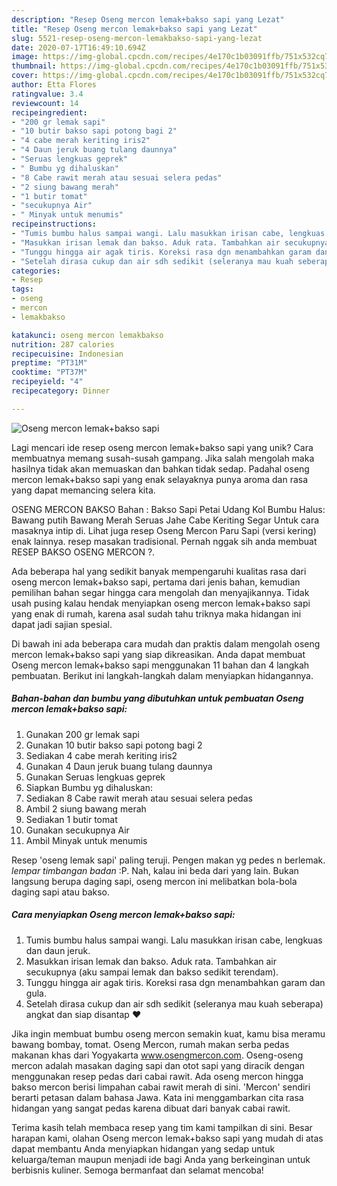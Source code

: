 ```yaml
---
description: "Resep Oseng mercon lemak+bakso sapi yang Lezat"
title: "Resep Oseng mercon lemak+bakso sapi yang Lezat"
slug: 5521-resep-oseng-mercon-lemakbakso-sapi-yang-lezat
date: 2020-07-17T16:49:10.694Z
image: https://img-global.cpcdn.com/recipes/4e170c1b03091ffb/751x532cq70/oseng-mercon-lemakbakso-sapi-foto-resep-utama.jpg
thumbnail: https://img-global.cpcdn.com/recipes/4e170c1b03091ffb/751x532cq70/oseng-mercon-lemakbakso-sapi-foto-resep-utama.jpg
cover: https://img-global.cpcdn.com/recipes/4e170c1b03091ffb/751x532cq70/oseng-mercon-lemakbakso-sapi-foto-resep-utama.jpg
author: Etta Flores
ratingvalue: 3.4
reviewcount: 14
recipeingredient:
- "200 gr lemak sapi"
- "10 butir bakso sapi potong bagi 2"
- "4 cabe merah keriting iris2"
- "4 Daun jeruk buang tulang daunnya"
- "Seruas lengkuas geprek"
- " Bumbu yg dihaluskan"
- "8 Cabe rawit merah atau sesuai selera pedas"
- "2 siung bawang merah"
- "1 butir tomat"
- "secukupnya Air"
- " Minyak untuk menumis"
recipeinstructions:
- "Tumis bumbu halus sampai wangi. Lalu masukkan irisan cabe, lengkuas dan daun jeruk."
- "Masukkan irisan lemak dan bakso. Aduk rata. Tambahkan air secukupnya (aku sampai lemak dan bakso sedikit terendam)."
- "Tunggu hingga air agak tiris. Koreksi rasa dgn menambahkan garam dan gula."
- "Setelah dirasa cukup dan air sdh sedikit (seleranya mau kuah seberapa) angkat dan siap disantap ♥"
categories:
- Resep
tags:
- oseng
- mercon
- lemakbakso

katakunci: oseng mercon lemakbakso 
nutrition: 287 calories
recipecuisine: Indonesian
preptime: "PT31M"
cooktime: "PT37M"
recipeyield: "4"
recipecategory: Dinner

---
```



![Oseng mercon lemak+bakso sapi](https://img-global.cpcdn.com/recipes/4e170c1b03091ffb/751x532cq70/oseng-mercon-lemakbakso-sapi-foto-resep-utama.jpg)

Lagi mencari ide resep oseng mercon lemak+bakso sapi yang unik? Cara membuatnya memang susah-susah gampang. Jika salah mengolah maka hasilnya tidak akan memuaskan dan bahkan tidak sedap. Padahal oseng mercon lemak+bakso sapi yang enak selayaknya punya aroma dan rasa yang dapat memancing selera kita.

OSENG MERCON BAKSO Bahan : Bakso Sapi Petai Udang Kol Bumbu Halus: Bawang putih Bawang Merah Seruas Jahe Cabe Keriting Segar Untuk cara masaknya intip di. Lihat juga resep Oseng Mercon Paru Sapi (versi kering) enak lainnya. resep masakan tradisional. Pernah nggak sih anda membuat RESEP BAKSO OSENG MERCON ?.

Ada beberapa hal yang sedikit banyak mempengaruhi kualitas rasa dari oseng mercon lemak+bakso sapi, pertama dari jenis bahan, kemudian pemilihan bahan segar hingga cara mengolah dan menyajikannya. Tidak usah pusing kalau hendak menyiapkan oseng mercon lemak+bakso sapi yang enak di rumah, karena asal sudah tahu triknya maka hidangan ini dapat jadi sajian spesial.


Di bawah ini ada beberapa cara mudah dan praktis dalam mengolah oseng mercon lemak+bakso sapi yang siap dikreasikan. Anda dapat membuat Oseng mercon lemak+bakso sapi menggunakan 11 bahan dan 4 langkah pembuatan. Berikut ini langkah-langkah dalam menyiapkan hidangannya.

<!--inarticleads1-->

##### Bahan-bahan dan bumbu yang dibutuhkan untuk pembuatan Oseng mercon lemak+bakso sapi:

1. Gunakan 200 gr lemak sapi
1. Gunakan 10 butir bakso sapi potong bagi 2
1. Sediakan 4 cabe merah keriting iris2
1. Gunakan 4 Daun jeruk buang tulang daunnya
1. Gunakan Seruas lengkuas geprek
1. Siapkan  Bumbu yg dihaluskan:
1. Sediakan 8 Cabe rawit merah atau sesuai selera pedas
1. Ambil 2 siung bawang merah
1. Sediakan 1 butir tomat
1. Gunakan secukupnya Air
1. Ambil  Minyak untuk menumis


Resep &#39;oseng lemak sapi&#39; paling teruji. Pengen makan yg pedes n berlemak. *lempar timbangan badan* :P. Nah, kalau ini beda dari yang lain. Bukan langsung berupa daging sapi, oseng mercon ini melibatkan bola-bola daging sapi atau bakso. 

<!--inarticleads2-->

##### Cara menyiapkan Oseng mercon lemak+bakso sapi:

1. Tumis bumbu halus sampai wangi. Lalu masukkan irisan cabe, lengkuas dan daun jeruk.
1. Masukkan irisan lemak dan bakso. Aduk rata. Tambahkan air secukupnya (aku sampai lemak dan bakso sedikit terendam).
1. Tunggu hingga air agak tiris. Koreksi rasa dgn menambahkan garam dan gula.
1. Setelah dirasa cukup dan air sdh sedikit (seleranya mau kuah seberapa) angkat dan siap disantap ♥


Jika ingin membuat bumbu oseng mercon semakin kuat, kamu bisa meramu bawang bombay, tomat. Oseng Mercon, rumah makan serba pedas makanan khas dari Yogyakarta www.osengmercon.com. Oseng-oseng mercon adalah masakan daging sapi dan otot sapi yang diracik dengan menggunakan resep pedas dari cabai rawit. Ada oseng mercon hingga bakso mercon berisi limpahan cabai rawit merah di sini. &#39;Mercon&#39; sendiri berarti petasan dalam bahasa Jawa. Kata ini menggambarkan cita rasa hidangan yang sangat pedas karena dibuat dari banyak cabai rawit. 

Terima kasih telah membaca resep yang tim kami tampilkan di sini. Besar harapan kami, olahan Oseng mercon lemak+bakso sapi yang mudah di atas dapat membantu Anda menyiapkan hidangan yang sedap untuk keluarga/teman maupun menjadi ide bagi Anda yang berkeinginan untuk berbisnis kuliner. Semoga bermanfaat dan selamat mencoba!
